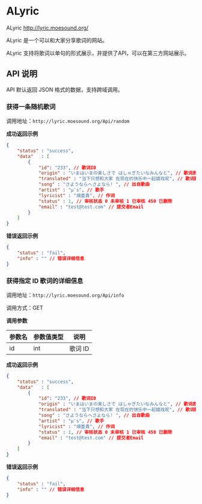 # ALyric

ALyric http://lyric.moesound.org/

ALyric 是一个可以和大家分享歌词的网站。

ALyric 支持将歌词以单句的形式展示，并提供了API，可以在第三方网站展示。

## API 说明

API 默认返回 JSON 格式的数据，支持跨域调用。

### 获得一条随机歌词

调用地址：`http://lyric.moesound.org/Api/random`

**成功返回示例**

```JSON
{
    "status" : "success",
    "data"   : [
        {
            "id": "233", // 歌词ID
            "origin" : "いまはいまの楽しさで はしゃぎたいなみんなと", // 歌词原文
            "translated" : "当下只想和大家 在现在的快乐中一起嬉戏呢", // 歌词翻译
            "song" : "さようならへさよなら! ", // 出自歌曲
            "artist" : "μ's", // 歌手
            "lyricist" : "畑亜貴", // 作词
            "status" : 1, // 审核状态 0 未审核 1 已审核 450 已删除
            "email" : "test@test.com" // 提交者Email
        }
    ]
}
```
**错误返回示例**

```JSON
{
    "status" : "fail",
    "info" : "" // 错误详细信息
}
```

### 获得指定 ID 歌词的详细信息

调用地址：`http://lyric.moesound.org/Api/info`

调用方式：GET

**调用参数**

| 参数名 | 参数值类型 | 说明 |
|--------|-----------|--------|
| id     |  int      | 歌词 ID  |


**成功返回示例**

```JSON
{
    "status" : "success",
    "data"   : [
        {
            "id": "233", // 歌词ID
            "origin" : "いまはいまの楽しさで はしゃぎたいなみんなと", // 歌词原文
            "translated" : "当下只想和大家 在现在的快乐中一起嬉戏呢", // 歌词翻译
            "song" : "さようならへさよなら! ", // 出自歌曲
            "artist" : "μ's", // 歌手
            "lyricist" : "畑亜貴", // 作词
            "status" : 1, // 审核状态 0 未审核 1 已审核 450 已删除
            "email" : "test@test.com" // 提交者Email
        }
    ]
}
```

**错误返回示例**

```JSON
{
    "status" : "fail",
    "info" : "" // 错误详细信息
}
```
